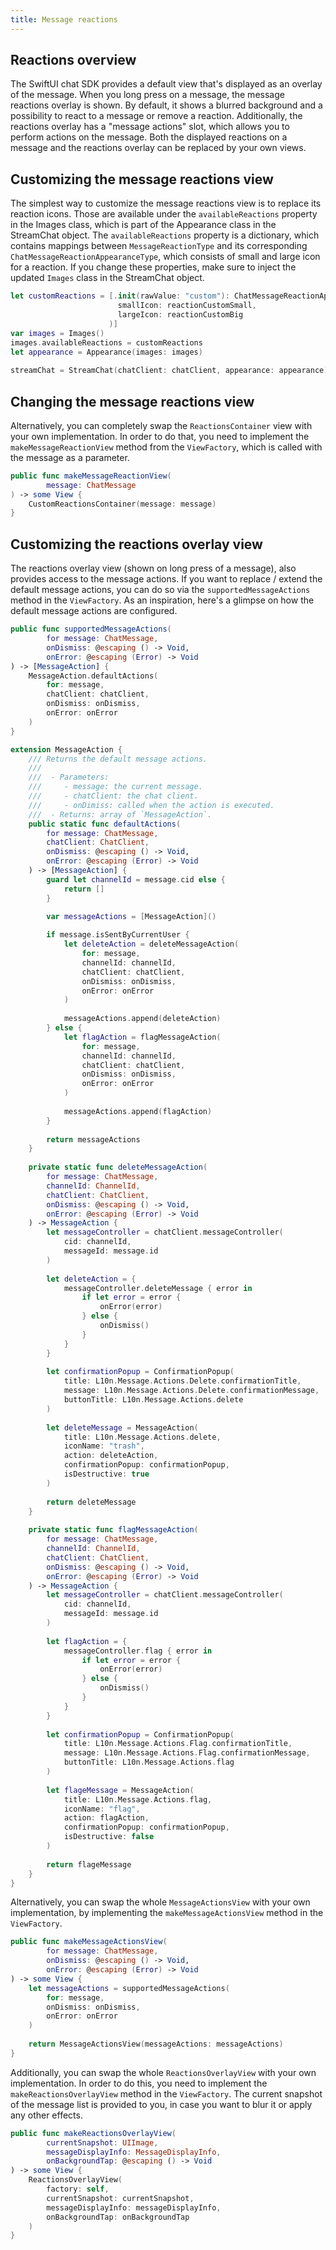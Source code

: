 ```yaml
---
title: Message reactions
---
```


## Reactions overview

The SwiftUI chat SDK provides a default view that's displayed as an overlay of the message. When you long press on a message, the message reactions overlay is shown. By default, it shows a blurred background and a possibility to react to a message or remove a reaction. Additionally, the reactions overlay has a "message actions" slot, which allows you to perform actions on the message. Both the displayed reactions on a message and the reactions overlay can be replaced by your own views. 

## Customizing the message reactions view

The simplest way to customize the message reactions view is to replace its reaction icons. Those are available under the `availableReactions` property in the Images class, which is part of the Appearance class in the StreamChat object. The `availableReactions` property is a dictionary, which contains mappings between `MessageReactionType` and its corresponding `ChatMessageReactionAppearanceType`, which consists of small and large icon for a reaction. If you change these properties, make sure to inject the updated `Images` class in the StreamChat object.

```swift
let customReactions = [.init(rawValue: "custom"): ChatMessageReactionAppearance(
                        smallIcon: reactionCustomSmall,
                        largeIcon: reactionCustomBig
                      )]
var images = Images()
images.availableReactions = customReactions
let appearance = Appearance(images: images)
        
streamChat = StreamChat(chatClient: chatClient, appearance: appearance)
```

## Changing the message reactions view

Alternatively, you can completely swap the `ReactionsContainer` view with your own implementation. In order to do that, you need to implement the `makeMessageReactionView` method from the `ViewFactory`, which is called with the message as a parameter. 

```swift
public func makeMessageReactionView(
        message: ChatMessage
) -> some View {
    CustomReactionsContainer(message: message)
}
```

## Customizing the reactions overlay view

The reactions overlay view (shown on long press of a message), also provides access to the message actions. If you want to replace / extend the default message actions, you can do so via the `supportedMessageActions` method in the `ViewFactory`. As an inspiration, here's a glimpse on how the default message actions are configured.

```swift
public func supportedMessageActions(
        for message: ChatMessage,
        onDismiss: @escaping () -> Void,
        onError: @escaping (Error) -> Void
) -> [MessageAction] {
    MessageAction.defaultActions(
        for: message,
        chatClient: chatClient,
        onDismiss: onDismiss,
        onError: onError
    )
}

extension MessageAction {
    /// Returns the default message actions.
    ///
    ///  - Parameters:
    ///     - message: the current message.
    ///     - chatClient: the chat client.
    ///     - onDimiss: called when the action is executed.
    ///  - Returns: array of `MessageAction`.
    public static func defaultActions(
        for message: ChatMessage,
        chatClient: ChatClient,
        onDismiss: @escaping () -> Void,
        onError: @escaping (Error) -> Void
    ) -> [MessageAction] {
        guard let channelId = message.cid else {
            return []
        }
        
        var messageActions = [MessageAction]()

        if message.isSentByCurrentUser {
            let deleteAction = deleteMessageAction(
                for: message,
                channelId: channelId,
                chatClient: chatClient,
                onDismiss: onDismiss,
                onError: onError
            )
            
            messageActions.append(deleteAction)
        } else {
            let flagAction = flagMessageAction(
                for: message,
                channelId: channelId,
                chatClient: chatClient,
                onDismiss: onDismiss,
                onError: onError
            )
            
            messageActions.append(flagAction)
        }
        
        return messageActions
    }
    
    private static func deleteMessageAction(
        for message: ChatMessage,
        channelId: ChannelId,
        chatClient: ChatClient,
        onDismiss: @escaping () -> Void,
        onError: @escaping (Error) -> Void
    ) -> MessageAction {
        let messageController = chatClient.messageController(
            cid: channelId,
            messageId: message.id
        )
        
        let deleteAction = {
            messageController.deleteMessage { error in
                if let error = error {
                    onError(error)
                } else {
                    onDismiss()
                }
            }
        }
        
        let confirmationPopup = ConfirmationPopup(
            title: L10n.Message.Actions.Delete.confirmationTitle,
            message: L10n.Message.Actions.Delete.confirmationMessage,
            buttonTitle: L10n.Message.Actions.delete
        )
        
        let deleteMessage = MessageAction(
            title: L10n.Message.Actions.delete,
            iconName: "trash",
            action: deleteAction,
            confirmationPopup: confirmationPopup,
            isDestructive: true
        )
        
        return deleteMessage
    }
    
    private static func flagMessageAction(
        for message: ChatMessage,
        channelId: ChannelId,
        chatClient: ChatClient,
        onDismiss: @escaping () -> Void,
        onError: @escaping (Error) -> Void
    ) -> MessageAction {
        let messageController = chatClient.messageController(
            cid: channelId,
            messageId: message.id
        )
        
        let flagAction = {
            messageController.flag { error in
                if let error = error {
                    onError(error)
                } else {
                    onDismiss()
                }
            }
        }
        
        let confirmationPopup = ConfirmationPopup(
            title: L10n.Message.Actions.Flag.confirmationTitle,
            message: L10n.Message.Actions.Flag.confirmationMessage,
            buttonTitle: L10n.Message.Actions.flag
        )
        
        let flageMessage = MessageAction(
            title: L10n.Message.Actions.flag,
            iconName: "flag",
            action: flagAction,
            confirmationPopup: confirmationPopup,
            isDestructive: false
        )
        
        return flageMessage
    }
}
```

Alternatively, you can swap the whole `MessageActionsView` with your own implementation, by implementing the `makeMessageActionsView` method in the `ViewFactory`. 

```swift
public func makeMessageActionsView(
        for message: ChatMessage,
        onDismiss: @escaping () -> Void,
        onError: @escaping (Error) -> Void
) -> some View {
    let messageActions = supportedMessageActions(
        for: message,
        onDismiss: onDismiss,
        onError: onError
    )
        
    return MessageActionsView(messageActions: messageActions)
}
```

Additionally, you can swap the whole `ReactionsOverlayView` with your own implementation. In order to do this, you need to implement the `makeReactionsOverlayView` method in the `ViewFactory`. The current snapshot of the message list is provided to you, in case you want to blur it or apply any other effects.

```swift
public func makeReactionsOverlayView(
        currentSnapshot: UIImage,
        messageDisplayInfo: MessageDisplayInfo,
        onBackgroundTap: @escaping () -> Void
) -> some View {
    ReactionsOverlayView(
        factory: self,
        currentSnapshot: currentSnapshot,
        messageDisplayInfo: messageDisplayInfo,
        onBackgroundTap: onBackgroundTap
    )
}
```
